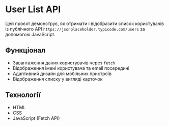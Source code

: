 # User List API

Цей проєкт демонструє, як отримати і відобразити список користувачів із публічного API `https://jsonplaceholder.typicode.com/users` за допомогою JavaScript.

## Функціонал
- Завантаження даних користувачів через `fetch`
- Відображення імені користувача та email посередині
- Адаптивний дизайн для мобільних пристроїв
- Відображення списку у вигляді карточок

## Технології
- HTML
- CSS 
- JavaScript (Fetch API)
